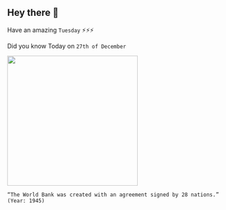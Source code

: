 ## Hey there 👋
Have an amazing `Tuesday` ⚡⚡⚡

Did you know Today on `27th of December`
 
 [<img src="https://www.cfr.org/sites/default/files/image/2014/09/BW-GG_cropped.jpg" width="300" />](https://www.worldbank.org/en/about/leadership/members) 
 ```
“The World Bank was created with an agreement signed by 28 nations.” (Year: 1945)
```
